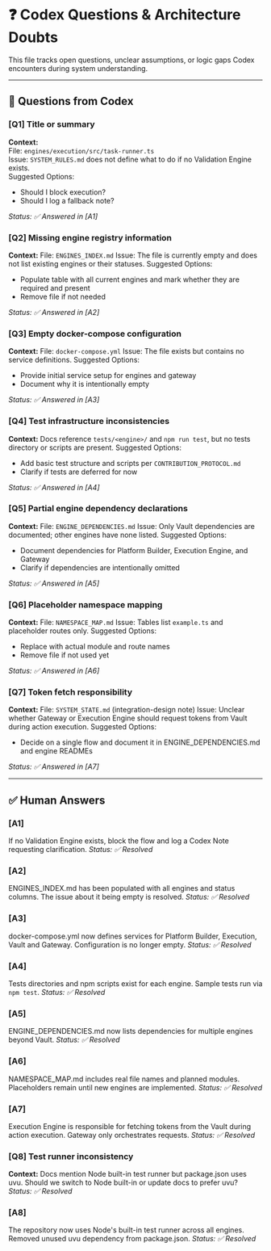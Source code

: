 # ❓ Codex Questions & Architecture Doubts

This file tracks open questions, unclear assumptions, or logic gaps Codex encounters during system understanding.

---

## 🧠 Questions from Codex

### [Q1] Title or summary
**Context:**  
File: `engines/execution/src/task-runner.ts`  
Issue: `SYSTEM_RULES.md` does not define what to do if no Validation Engine exists.  
Suggested Options:  
- Should I block execution?  
- Should I log a fallback note?  

_Status: ✅ Answered in [A1]_

### [Q2] Missing engine registry information
**Context:**
File: `ENGINES_INDEX.md`
Issue: The file is currently empty and does not list existing engines or their statuses.
Suggested Options:
- Populate table with all current engines and mark whether they are required and present
- Remove file if not needed

_Status: ✅ Answered in [A2]_

### [Q3] Empty docker-compose configuration
**Context:**
File: `docker-compose.yml`
Issue: The file exists but contains no service definitions.
Suggested Options:
- Provide initial service setup for engines and gateway
- Document why it is intentionally empty

_Status: ✅ Answered in [A3]_

### [Q4] Test infrastructure inconsistencies
**Context:**
Docs reference `tests/<engine>/` and `npm run test`, but no tests directory or scripts are present.
Suggested Options:
- Add basic test structure and scripts per `CONTRIBUTION_PROTOCOL.md`
- Clarify if tests are deferred for now

_Status: ✅ Answered in [A4]_

### [Q5] Partial engine dependency declarations
**Context:**
File: `ENGINE_DEPENDENCIES.md`
Issue: Only Vault dependencies are documented; other engines have none listed.
Suggested Options:
- Document dependencies for Platform Builder, Execution Engine, and Gateway
- Clarify if dependencies are intentionally omitted

_Status: ✅ Answered in [A5]_

### [Q6] Placeholder namespace mapping
**Context:**
File: `NAMESPACE_MAP.md`
Issue: Tables list `example.ts` and placeholder routes only.
Suggested Options:
- Replace with actual module and route names
- Remove file if not used yet

_Status: ✅ Answered in [A6]_

### [Q7] Token fetch responsibility
**Context:**
File: `SYSTEM_STATE.md` (integration-design note)
Issue: Unclear whether Gateway or Execution Engine should request tokens from Vault during action execution.
Suggested Options:
- Decide on a single flow and document it in ENGINE_DEPENDENCIES.md and engine READMEs

_Status: ✅ Answered in [A7]_

---

## ✅ Human Answers

### [A1]
If no Validation Engine exists, block the flow and log a Codex Note requesting clarification.
_Status: ✅ Resolved_

### [A2]
ENGINES_INDEX.md has been populated with all engines and status columns. The issue about it being empty is resolved.
_Status: ✅ Resolved_

### [A3]
docker-compose.yml now defines services for Platform Builder, Execution, Vault and Gateway. Configuration is no longer empty.
_Status: ✅ Resolved_

### [A4]
Tests directories and npm scripts exist for each engine. Sample tests run via `npm test`.
_Status: ✅ Resolved_

### [A5]
ENGINE_DEPENDENCIES.md now lists dependencies for multiple engines beyond Vault.
_Status: ✅ Resolved_

### [A6]
NAMESPACE_MAP.md includes real file names and planned modules. Placeholders remain until new engines are implemented.
_Status: ✅ Resolved_

### [A7]
Execution Engine is responsible for fetching tokens from the Vault during action execution. Gateway only orchestrates requests.
_Status: ✅ Resolved_


### [Q8] Test runner inconsistency
**Context:**
Docs mention Node built-in test runner but package.json uses uvu. Should we switch to Node built-in or update docs to prefer uvu?
_Status: ✅ Resolved_

### [A8]
The repository now uses Node's built-in test runner across all engines. Removed unused uvu dependency from package.json.
_Status: ✅ Resolved_
